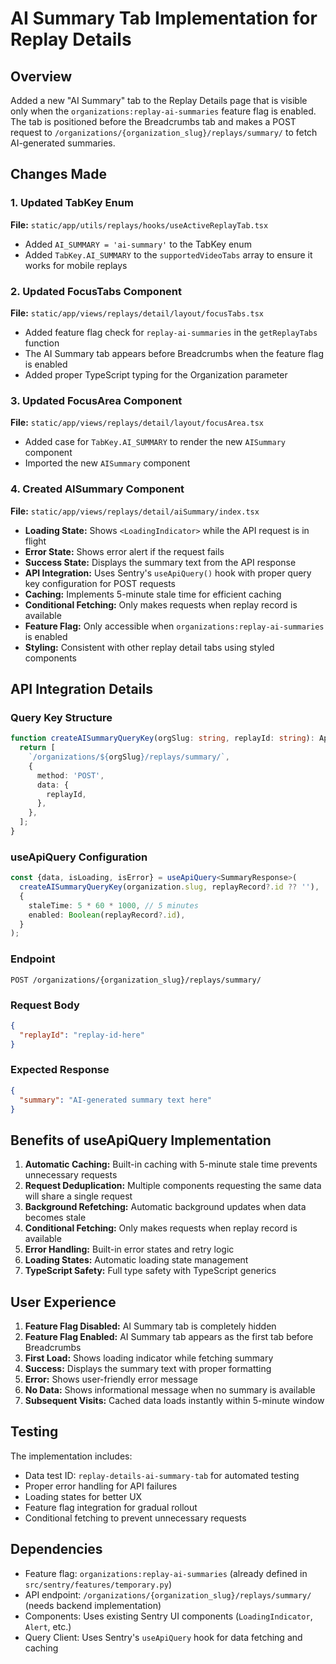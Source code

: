 # AI Summary Tab Implementation for Replay Details

## Overview
Added a new "AI Summary" tab to the Replay Details page that is visible only when the `organizations:replay-ai-summaries` feature flag is enabled. The tab is positioned before the Breadcrumbs tab and makes a POST request to `/organizations/{organization_slug}/replays/summary/` to fetch AI-generated summaries.

## Changes Made

### 1. Updated TabKey Enum
**File:** `static/app/utils/replays/hooks/useActiveReplayTab.tsx`
- Added `AI_SUMMARY = 'ai-summary'` to the TabKey enum
- Added `TabKey.AI_SUMMARY` to the `supportedVideoTabs` array to ensure it works for mobile replays

### 2. Updated FocusTabs Component
**File:** `static/app/views/replays/detail/layout/focusTabs.tsx`
- Added feature flag check for `replay-ai-summaries` in the `getReplayTabs` function
- The AI Summary tab appears before Breadcrumbs when the feature flag is enabled
- Added proper TypeScript typing for the Organization parameter

### 3. Updated FocusArea Component
**File:** `static/app/views/replays/detail/layout/focusArea.tsx`
- Added case for `TabKey.AI_SUMMARY` to render the new `AISummary` component
- Imported the new `AISummary` component

### 4. Created AISummary Component
**File:** `static/app/views/replays/detail/aiSummary/index.tsx`
- **Loading State:** Shows `<LoadingIndicator>` while the API request is in flight
- **Error State:** Shows error alert if the request fails
- **Success State:** Displays the summary text from the API response
- **API Integration:** Uses Sentry's `useApiQuery()` hook with proper query key configuration for POST requests
- **Caching:** Implements 5-minute stale time for efficient caching
- **Conditional Fetching:** Only makes requests when replay record is available
- **Feature Flag:** Only accessible when `organizations:replay-ai-summaries` is enabled
- **Styling:** Consistent with other replay detail tabs using styled components

## API Integration Details

### Query Key Structure
```typescript
function createAISummaryQueryKey(orgSlug: string, replayId: string): ApiQueryKey {
  return [
    `/organizations/${orgSlug}/replays/summary/`,
    {
      method: 'POST',
      data: {
        replayId,
      },
    },
  ];
}
```

### useApiQuery Configuration
```typescript
const {data, isLoading, isError} = useApiQuery<SummaryResponse>(
  createAISummaryQueryKey(organization.slug, replayRecord?.id ?? ''),
  {
    staleTime: 5 * 60 * 1000, // 5 minutes
    enabled: Boolean(replayRecord?.id),
  }
);
```

### Endpoint
```
POST /organizations/{organization_slug}/replays/summary/
```

### Request Body
```json
{
  "replayId": "replay-id-here"
}
```

### Expected Response
```json
{
  "summary": "AI-generated summary text here"
}
```

## Benefits of useApiQuery Implementation

1. **Automatic Caching:** Built-in caching with 5-minute stale time prevents unnecessary requests
2. **Request Deduplication:** Multiple components requesting the same data will share a single request
3. **Background Refetching:** Automatic background updates when data becomes stale
4. **Conditional Fetching:** Only makes requests when replay record is available
5. **Error Handling:** Built-in error states and retry logic
6. **Loading States:** Automatic loading state management
7. **TypeScript Safety:** Full type safety with TypeScript generics

## User Experience

1. **Feature Flag Disabled:** AI Summary tab is completely hidden
2. **Feature Flag Enabled:** AI Summary tab appears as the first tab before Breadcrumbs
3. **First Load:** Shows loading indicator while fetching summary
4. **Success:** Displays the summary text with proper formatting
5. **Error:** Shows user-friendly error message
6. **No Data:** Shows informational message when no summary is available
7. **Subsequent Visits:** Cached data loads instantly within 5-minute window

## Testing

The implementation includes:
- Data test ID: `replay-details-ai-summary-tab` for automated testing
- Proper error handling for API failures
- Loading states for better UX
- Feature flag integration for gradual rollout
- Conditional fetching to prevent unnecessary requests

## Dependencies

- Feature flag: `organizations:replay-ai-summaries` (already defined in `src/sentry/features/temporary.py`)
- API endpoint: `/organizations/{organization_slug}/replays/summary/` (needs backend implementation)
- Components: Uses existing Sentry UI components (`LoadingIndicator`, `Alert`, etc.)
- Query Client: Uses Sentry's `useApiQuery` hook for data fetching and caching
